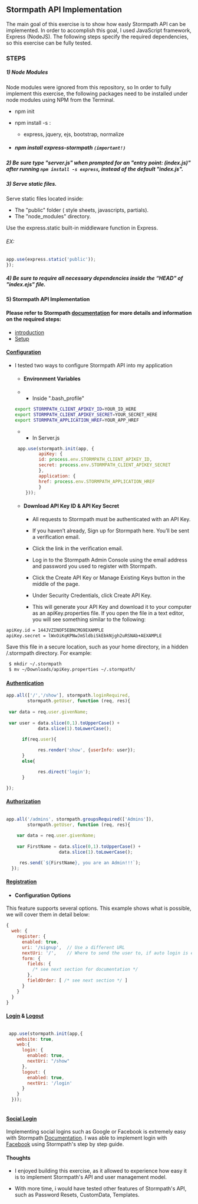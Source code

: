 ## Stormpath API Implementation

The main goal of this exercise is to show how easly Stormpath API can be implemented. In order to accomplish this goal, I used JavaScript framework, Express (NodeJS).
The following steps specify the required dependencies, so this exercise can be fully tested.

### STEPS

##### 1) Node Modules 
Node modules were ignored from this repository, so In order to fully implement this exercise, the following packages need to be installed under node modules using NPM from the Terminal.
 

 * npm init
 * npm install -s :
 
 	* express, jquery, ejs, bootstrap, normalize
 * #####  npm install express-stormpath   ```(important!) ```
 	
##### 2) Be sure type "server.js" when prompted for an "entry point: (index.js)" after running ``` npm install -s express ```, instead of the default "index.js".

##### 3) Serve static files.
Serve static files located inside:

* The "public" folder ( style sheets, javascripts, partials).
* The "node_modules" directory.
       
Use the express.static built-in middleware function in Express.

###### EX:

```javascript
app.use(express.static('public'));
});
```
 

##### 4) Be sure to require all necessary dependencies inside the “HEAD" of "index.ejs" file.
 	

#### 5) Stormpath API Implementation

#### Please refer to Stormpath [documentation](http://docs.stormpath.com/nodejs/express/latest/) for more details and information on the required steps:
* [introduction](http://docs.stormpath.com/nodejs/express/latest/introduction.html)
* [Setup](http://docs.stormpath.com/nodejs/express/latest/introduction.html)

#### [Configuration](http://docs.stormpath.com/nodejs/express/latest/configuration.html)
* I tested two  ways to configure Stormpath API into my application
	* ####  Environment Variables
	* * Inside ".bash_profile"
	``` BASH 
    export STORMPATH_CLIENT_APIKEY_ID=YOUR_ID_HERE
	export STORMPATH_CLIENT_APIKEY_SECRET=YOUR_SECRET_HERE
	export STORMPATH_APPLICATION_HREF=YOUR_APP_HREF 
    ``` 
   	 *	* In Server.js
   
   ```JavaScript
   	app.use(stormpath.init(app, {
            apiKey: {
            id: process.env.STORMPATH_CLIENT_APIKEY_ID,
            secret: process.env.STORMPATH_CLIENT_APIKEY_SECRET
            },
            application: {
            href: process.env.STORMPATH_APPLICATION_HREF
            }
       }));
   
   ```
	* #### Download API Key ID & API Key Secret
	
		* All requests to Stormpath must be authenticated with an API 			Key.

		* If you haven’t already, Sign up for Stormpath here. You’ll be 		  sent a verification email.

		* Click the link in the verification email.

		* Log in to the Stormpath Admin Console using the email address 			and password you used to register with Stormpath.

		* Click the Create API Key or Manage Existing Keys button in 			the middle of the page.

		* Under Security Credentials, click Create API Key.

		* This will generate your API Key and download it to your 	 			computer as an apiKey.properties file. If you open the file 			in a text editor, you will see something similar to the 			following:

```bash
apiKey.id = 144JVZINOF5EBNCMG9EXAMPLE
apiKey.secret = lWxOiKqKPNwJmSldbiSkEbkNjgh2uRSNAb+AEXAMPLE
```
Save this file in a secure location, such as your home directory, in a hidden /.stormpath directory. For example:

```bash
 $ mkdir ~/.stormpath
 $ mv ~/Downloads/apiKey.properties ~/.stormpath/
```
#### [Authentication](http://docs.stormpath.com/nodejs/express/latest/authentication.html)

```javascript
app.all(['/','/show'], stormpath.loginRequired, 	
  		stormpath.getUser, function (req, res){
        
 var data = req.user.givenName;
  
 var user = data.slice(0,1).toUpperCase() +  			   
  			data.slice(1).toLowerCase();
            
      if(req.user){

            res.render('show', {userInfo: user});
      }
      else{

            res.direct('login');
      }

});

```


#### [Authorization](http://docs.stormpath.com/nodejs/express/latest/authorization.html)

```javascript

app.all('/admins', stormpath.groupsRequired(['Admins']), 		
	    stormpath.getUser, function (req, res){
        
 	var data = req.user.givenName;
  
    var FirstName = data.slice(0,1).toUpperCase() + 
    				data.slice(1).toLowerCase(); 

     res.send(`${FirstName}, you are an Admin!!!`);
  });

```
#### [Registration](http://docs.stormpath.com/nodejs/express/latest/registration.html)

* #### 	Configuration Options
This feature supports several options. This example shows what is possible, we will cover them in detail below:

```javascript
{
  web: {
    register: {
      enabled: true,
      uri: '/signup',  // Use a different URL
      nextUri: '/',    // Where to send the user to, if auto login is enabled
      form: {
        fields: {
          /* see next section for documentation */
        },
        fieldOrder: [ /* see next section */ ]
      }
    }
  }
}
```
#### [Login](http://docs.stormpath.com/nodejs/express/latest/login.html) &  [Logout](http://docs.stormpath.com/nodejs/express/latest/logout.html)

```javascript

 app.use(stormpath.init(app,{
    website: true,
    web:{
      login: {
        enabled: true,
        nextUri: "/show"
      },
      logout: {
        enabled: true,
        nextUri: '/login'
      }
    }
  }));
	

```
#### [Social Login](http://docs.stormpath.com/nodejs/express/latest/social_login.html)

Implementing social logins such as Google or Facebook is extremely easy with Stormpath [Documentation](http://docs.stormpath.com/nodejs/express/latest/index.html). I was able to implement login with [Facebook](http://docs.stormpath.com/nodejs/express/latest/social_login.html) using Stormpath's step by step guide. 


#### Thoughts 

* I enjoyed building this exercise, as it allowed to experience how easy it is to implement Stormpath's API and user management model.

* With more time, i would have tested  other features of Stormpath's API, such as Password Resets, CustomData, Templates.
